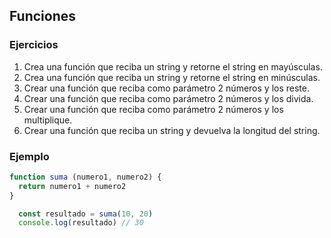 
## Funciones

### Ejercicios

1. Crea una función que reciba un string y retorne el string en mayúsculas.
2. Crea una función que reciba un string y retorne el string en minúsculas.
3. Crear una función que reciba como parámetro 2 números y los reste.
4. Crear una función que reciba como parámetro 2 números y los divida.
5. Crear una función que reciba como parámetro 2 números y los multiplique.
6. Crear una función que reciba un string y devuelva la longitud del string.

### Ejemplo

```js
function suma (numero1, numero2) {
  return numero1 + numero2
}

  const resultado = suma(10, 20)
  console.log(resultado) // 30
```